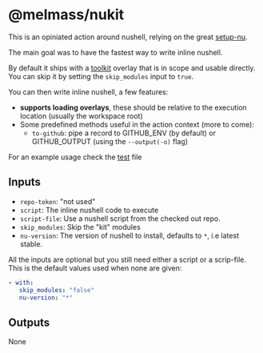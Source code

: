 # @melmass/nukit

This is an opiniated action around nushell, relying on the great [setup-nu](https://github.com/hustcer/setup-nu).

The main goal was to have the fastest way to write inline nushell.

By default it ships with a [toolkit](./toolkit.nu) overlay that is in scope and usable directly. You can skip it by setting the `skip_modules` input to `true`.

You can then write inline nushell, a few features:
- **supports loading overlays**, these should be relative to the execution location (usually the workspace root)
- Some predefined methods useful in the action context (more to come):
    - `to-github`: pipe a record to GITHUB_ENV (by default) or GITHUB_OUTPUT (using the `--output(-o)` flag)

For an example usage check the [test](./.github/workflows/test.yml) file

## Inputs

- `repo-token`: "not used"
- `script`: The inline nushell code to execute
- `script-file`: Use a nushell script from the checked out repo.
- `skip_modules`: Skip the "kit" modules
- `nu-version`: The version of nushell to install, defaults to `*`, i.e latest stable.

All the inputs are optional but you still need either a script or a scrip-file. This is the default values used when none are given:

```yaml
- with:
   skip_modules: "false"
   nu-version: "*"
```

## Outputs

None


